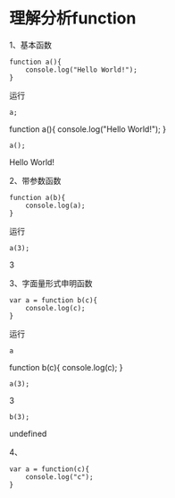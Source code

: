 理解分析function
===
1、基本函数
>	
	function a(){
		console.log("Hello World!");
	}
运行
>  
	a; 
> 
  function a(){
		console.log("Hello World!");
	}

> 
	a();
>
Hello World!

2、带参数函数
>
	function a(b){
		console.log(a);
	}
运行
>
	a(3);
3

3、字面量形式申明函数
>
	var a = function b(c){
		console.log(c);
	}
运行
> 
	a
function b(c){
		console.log(c);
	}
>   
	a(3);
3
>
	b(3);
undefined

4、

	var a = function(c){
		console.log("c");
	}

